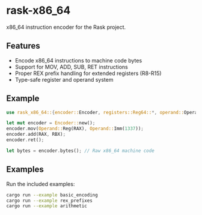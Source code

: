 # rask-x86_64

x86_64 instruction encoder for the Rask project.

## Features

- Encode x86_64 instructions to machine code bytes
- Support for MOV, ADD, SUB, RET instructions
- Proper REX prefix handling for extended registers (R8-R15)
- Type-safe register and operand system

## Example

```rust
use rask_x86_64::{encoder::Encoder, registers::Reg64::*, operand::Operand};

let mut encoder = Encoder::new();
encoder.mov(Operand::Reg(RAX), Operand::Imm(1337));
encoder.add(RAX, RBX);
encoder.ret();

let bytes = encoder.bytes(); // Raw x86_64 machine code
```

## Examples

Run the included examples:

```bash
cargo run --example basic_encoding
cargo run --example rex_prefixes
cargo run --example arithmetic
```
